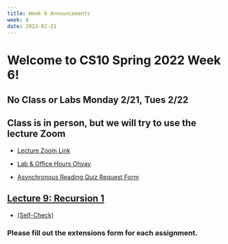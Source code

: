 ```yaml
---
title: Week 6 Announcements
week: 6
date: 2022-02-21
---
```


# Welcome to CS10 Spring 2022 Week 6!
## No Class or Labs Monday 2/21, Tues 2/22

## **Class is in person, but we will try to use the lecture Zoom**

* [Lecture Zoom Link](https://berkeley.zoom.us/j/99682681232?pwd=bEp1TjZ4WlU5bVFPejlIbHp2ZUVadz09)
* [Lab & Office Hours Ohyay](https://ohyay.co/s/cs10/)

* [Asynchronous Reading Quiz Request Form](https://forms.gle/YmfTpfygZfm45Xkn9)

## [Lecture 9: Recursion 1](https://docs.google.com/presentation/d/1ic-AiLE60V8Amp8ewVwEncbKbi5cs_pslOgDOHHHL_M/edit?usp=sharing)
* [(Self-Check)](https://www.gradescope.com/courses/354801/assignments/1883561)

### Please fill out the extensions form for each assignment.
